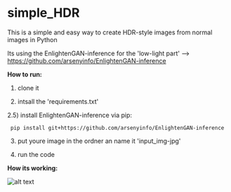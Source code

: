 # simple_HDR
This is a simple and easy way to create HDR-style images from normal images in Python

Its using the EnlightenGAN-inference for the 'low-light part'
--> https://github.com/arsenyinfo/EnlightenGAN-inference

**How to run:**
1) clone it

2) intsall the 'requirements.txt'

 2.5) install EnlightenGAN-inference via pip:
```
 pip install git+https://github.com/arsenyinfo/EnlightenGAN-inference
```
3) put youre image in the ordner an name it 'input_img-jpg'

4) run the code

**How its working:**

![alt text](https://i.ibb.co/4JbyDDq/HDR-algo.png)

